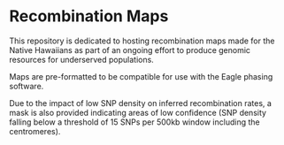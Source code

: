 # Recombination Maps
This repository is dedicated to hosting recombination maps made for the Native Hawaiians as part of an ongoing effort to produce genomic resources for underserved populations.

Maps are pre-formatted to be compatible for use with the Eagle phasing software.

Due to the impact of low SNP density on inferred recombination rates, a mask is also provided indicating areas of low confidence (SNP density falling below a threshold of 15 SNPs per 500kb window including the centromeres).
